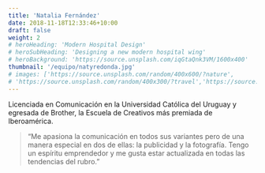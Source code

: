 ```yaml
---
title: 'Natalia Fernández'
date: 2018-11-18T12:33:46+10:00
draft: false
weight: 2
# heroHeading: 'Modern Hospital Design'
# heroSubHeading: 'Designing a new modern hospital wing'
# heroBackground: 'https://source.unsplash.com/iqGtaQnk3VM/1600x400'
thumbnail: '/equipo/natyredonda.jpg'
# images: ['https://source.unsplash.com/random/400x600/?nature', 
# 'https://source.unsplash.com/random/400x300/?travel','https://source.unsplash.com/random/400x300/?architecture','https://source.unsplash.com/random/400x600/?buildings','https://source.unsplash.com/random/400x300/?city','https://source.unsplash.com/random/400x600/?business']
---
```


Licenciada en Comunicación en la Universidad Católica del Uruguay y egresada de Brother, la Escuela de Creativos más premiada de Iberoamérica. 

> “Me apasiona la comunicación en todos sus variantes pero de una manera especial en dos de ellas: la publicidad y la fotografía. Tengo un espíritu emprendedor y me gusta estar actualizada en todas las tendencias del rubro.”
